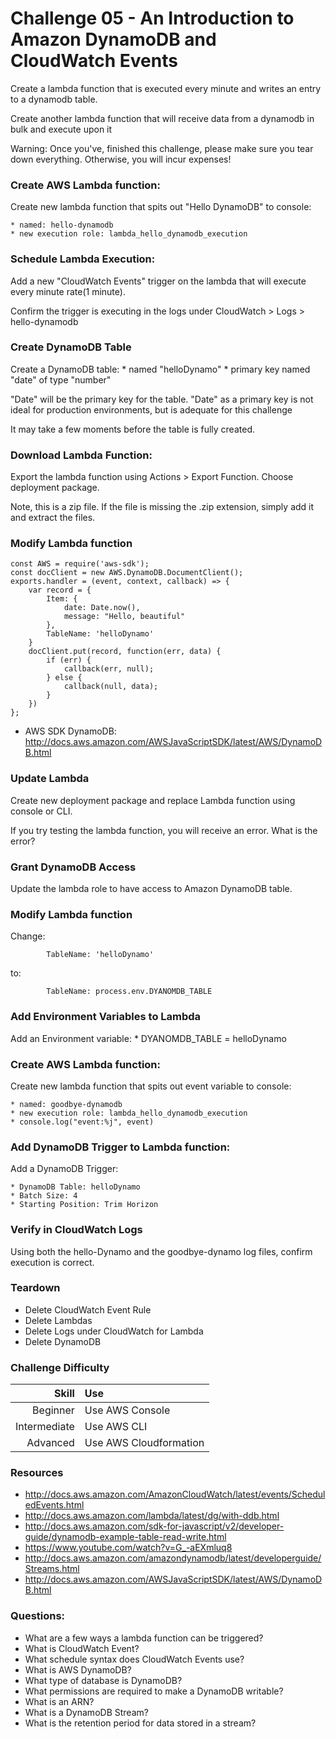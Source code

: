 Challenge 05 - An Introduction to Amazon DynamoDB and CloudWatch Events
==================

Create a lambda function that is executed every minute and writes an entry to a dynamodb table.

Create another lambda function that will receive data from a dynamodb in bulk and execute upon it

Warning: Once you've, finished this challenge, please make sure you tear down everything.  Otherwise, you will incur expenses!


### Create AWS Lambda function:
Create new lambda function that spits out "Hello DynamoDB" to console:

	* named: hello-dynamodb 
	* new execution role: lambda_hello_dynamodb_execution

### Schedule Lambda Execution:
Add a new "CloudWatch Events" trigger on the lambda that will execute every minute rate(1 minute).

Confirm the trigger is executing in the logs under CloudWatch > Logs > hello-dynamodb


### Create DynamoDB Table
Create a DynamoDB table:
	* named "helloDynamo" 
	* primary key named "date" of type "number"

"Date" will be the primary key for the table.  "Date" as a primary key is not ideal for production environments, but is adequate for this challenge

It may take a few moments before the table is fully created.


### Download Lambda Function:
Export the lambda function using Actions > Export Function.  Choose deployment package.

Note, this is a zip file.  If the file is missing the .zip extension, simply add it and extract the files.


### Modify Lambda function
```
const AWS = require('aws-sdk');
const docClient = new AWS.DynamoDB.DocumentClient();
exports.handler = (event, context, callback) => {
	var record = {
		Item: {
			date: Date.now(),
			message: "Hello, beautiful"
		},
		TableName: 'helloDynamo'
	}
	docClient.put(record, function(err, data) {
		if (err) {
			callback(err, null);
		} else {
			callback(null, data);
		}
	})
};
```
* AWS SDK DynamoDB: http://docs.aws.amazon.com/AWSJavaScriptSDK/latest/AWS/DynamoDB.html

### Update Lambda
Create new deployment package and replace Lambda function using console or CLI.

If you try testing the lambda function, you will receive an error.  What is the error?

### Grant DynamoDB Access
Update the lambda role to have access to Amazon DynamoDB table.


### Modify Lambda function
Change:
```
		TableName: 'helloDynamo'
```
to:
```
		TableName: process.env.DYANOMDB_TABLE
```

### Add Environment Variables to Lambda
Add an Environment variable:
	* DYANOMDB_TABLE = helloDynamo



### Create AWS Lambda function:
Create new lambda function that spits out event variable to console:

	* named: goodbye-dynamodb 
	* new execution role: lambda_hello_dynamodb_execution
	* console.log("event:%j", event)

### Add DynamoDB Trigger to Lambda function:
Add a DynamoDB Trigger:

	* DynamoDB Table: helloDynamo
	* Batch Size: 4
	* Starting Position: Trim Horizon


### Verify in CloudWatch Logs

Using both the hello-Dynamo and the goodbye-dynamo log files, confirm execution is correct.



### Teardown
* Delete CloudWatch Event Rule
* Delete Lambdas
* Delete Logs under CloudWatch for Lambda
* Delete DynamoDB

### Challenge Difficulty 
Skill | Use
---:|:---
Beginner | Use AWS Console
Intermediate | Use AWS CLI
Advanced | Use AWS Cloudformation

### Resources
* http://docs.aws.amazon.com/AmazonCloudWatch/latest/events/ScheduledEvents.html
* http://docs.aws.amazon.com/lambda/latest/dg/with-ddb.html
* http://docs.aws.amazon.com/sdk-for-javascript/v2/developer-guide/dynamodb-example-table-read-write.html
* https://www.youtube.com/watch?v=G_-aEXmluq8
* http://docs.aws.amazon.com/amazondynamodb/latest/developerguide/Streams.html
* http://docs.aws.amazon.com/AWSJavaScriptSDK/latest/AWS/DynamoDB.html

### Questions:

* What are a few ways a lambda function can be triggered?
* What is CloudWatch Event?
* What schedule syntax does CloudWatch Events use?
* What is AWS DynamoDB?
* What type of database is DynamoDB?
* What permissions are required to make a DynamoDB writable?
* What is an ARN?
* What is a DynamoDB Stream?
* What is the retention period for data stored in a stream?



